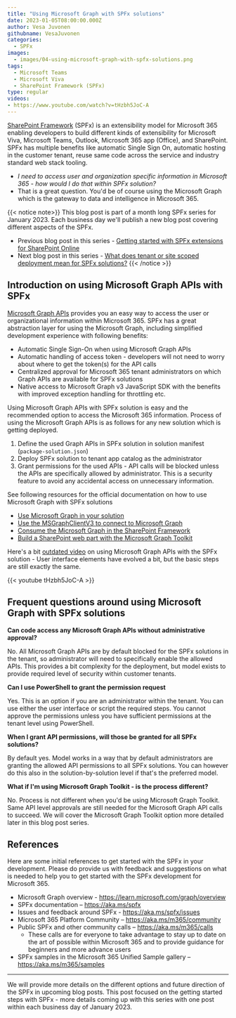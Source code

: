```yaml
---
title: "Using Microsoft Graph with SPFx solutions"
date: 2023-01-05T08:00:00.000Z
author: Vesa Juvonen
githubname: VesaJuvonen
categories:
  - SPFx
images:
  - images/04-using-microsoft-graph-with-spfx-solutions.png
tags:
  - Microsoft Teams
  - Microsoft Viva
  - SharePoint Framework (SPFx)
type: regular
videos:
- https://www.youtube.com/watch?v=tHzbh5JoC-A
---
```


[SharePoint Framework](https://aka.ms/spfx) (SPFx) is an extensibility model for Microsoft 365 enabling developers to build different kinds of extensibility for Microsoft Viva, Microsoft Teams, Outlook, Microsoft 365 app (Office), and SharePoint. SPFx has multiple benefits like automatic Single Sign On, automatic hosting in the customer tenant, reuse same code across the service and industry standard web stack tooling.

-	*I need to access user and organization specific information in Microsoft 365 - how would I do that within SPFx solution?*
-	That is a great question. You'd be of course using the Microsoft Graph which is the gateway to data and intelligence in Microsoft 365.

{{< notice note>}}
This blog post is part of a month long SPFx series for January 2023. Each business day we'll publish a new blog post covering different aspects of the SPFx.

* Previous blog post in this series - [Getting started with SPFx extensions for SharePoint Online](https://pnp.github.io/blog/post/spfx-03-getting-started-with-spfx-extensions-for-spo/)
* Next blog post in this series - [What does tenant or site scoped deployment mean for SPFx solutions?](https://pnp.github.io/blog/post/spfx-05-tenant-or-site-scoped-spfx-solutions/)
{{< /notice >}}


## Introduction on using Microsoft Graph APIs with SPFx

[Microsoft Graph APIs](https://learn.microsoft.com/graph/overview) provides you an easy way to access the user or organizational information within Microsoft 365. SPFx has a great abstraction layer for using the Microsoft Graph, including simplified development experience with following benefits:

- Automatic Single Sign-On when using Microsoft Graph APIs
- Automatic handling of access token - developers will not need to worry about where to get the token(s) for the API calls
- Centralized approval for Microsoft 365 tenant administrators on which Graph APIs are available for SPFx solutions
- Native access to Microsoft Graph v3 JavaScript SDK with the benefits with improved exception handling for throttling etc.

Using Microsoft Graph APIs with SPFx solution is easy and the recommended option to access the Microsoft 365 information. Process of using the Microsoft Graph APIs is as follows for any new solution which is getting deployed.

1. Define the used Graph APIs in SPFx solution in solution manifest (`package-solution.json`)
2. Deploy SPFx solution to tenant app catalog as the administrator
3. Grant permissions for the used APIs - API calls will be blocked unless the APIs are specifically allowed by administrator. This is a security feature to avoid any accidental access on unnecessary information.

See following resources for the official documentation on how to use Microsoft Graph with SPFx solutions

- [Use Microsoft Graph in your solution](https://learn.microsoft.com/sharepoint/dev/spfx/web-parts/get-started/using-microsoft-graph-apis)
- [Use the MSGraphClientV3 to connect to Microsoft Graph](https://learn.microsoft.com/sharepoint/dev/spfx/use-msgraph)
- [Consume the Microsoft Graph in the SharePoint Framework](https://learn.microsoft.com/sharepoint/dev/spfx/use-aad-tutorial)
- [Build a SharePoint web part with the Microsoft Graph Toolkit](https://learn.microsoft.com/graph/toolkit/get-started/build-a-sharepoint-web-part)

Here's a bit [outdated video](https://www.youtube.com/watch?v=tHzbh5JoC-A&list=PLR9nK3mnD-OXvSWvS2zglCzz4iplhVrKq&index=7) on using Microsoft Graph APIs with the SPFx solution - User interface elements have evolved a bit, but the basic steps are still exactly the same.

{{< youtube tHzbh5JoC-A >}}

## Frequent questions around using Microsoft Graph with SPFx solutions

**Can code access any Microsoft Graph APIs without administrative approval?**

No. All Microsoft Graph APIs are by default blocked for the SPFx solutions in the tenant, so administrator will need to specifically enable the allowed APIs. This provides a bit complexity for the deployment, but model exists to provide required level of security within customer tenants.

**Can I use PowerShell to grant the permission request**

Yes. This is an option if you are an administrator within the tenant. You can use either the user interface or script the required steps. You cannot approve the permissions unless you have sufficient permissions at the tenant level using PowerShell.

**When I grant API permissions, will those be granted for all SPFx solutions?**

By default yes. Model works in a way that by default administrators are granting the allowed API permissions to all SPFx solutions. You can however do this also in the solution-by-solution level if that's the preferred model.

**What if I'm using Microsoft Graph Toolkit - is the process different?**

No. Process is not different when you'd be using Microsoft Graph Toolkit. Same API level approvals are still needed for the Microsoft Graph API calls to succeed. We will cover the Microsoft Graph Toolkit option more detailed later in this blog post series.


## References

Here are some initial references to get started with the SPFx in your development. Please do provide us with feedback and suggestions on what is needed to help you to get started with the SPFx development for Microsoft 365.

- Microsoft Graph overview - https://learn.microsoft.com/graph/overview
-	SPFx documentation – https://aka.ms/spfx
-	Issues and feedback around SPFx - https://aka.ms/spfx/issues
-	Microsoft 365 Platform Community – https://aka.ms/m365/community
-	Public SPFx and other community calls – https://aka.ms/m365/calls
    - These calls are for everyone to take advantage to stay up to date on the art of possible within Microsoft 365 and to provide guidance for beginners and more advance users
-	SPFx samples in the Microsoft 365 Unified Sample gallery – https://aka.ms/m365/samples

- - -

We will provide more details on the different options and future direction of the SPFx in upcoming blog posts. This post focused on the getting started steps with SPFx - more details coming up with this series with one post within each business day of January 2023.
